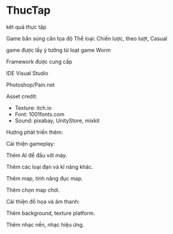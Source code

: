 # ThucTap
kêt quả thực tập

Game bắn súng căn tọa độ
Thể loại: Chiến lược, theo lượt, Casual

game được lấy ý tưởng từ loạt game Worm

Framework được cung cấp

IDE Visual Studio

Photoshop/Pain.net

Asset credit:
- Texture: itch.io
- Font: 1001fonts.com
- Sound: pixabay, UnityStore, mixkit

Hướng phát triển thêm:

Cải thiện gameplay:

  Thêm AI để đấu với máy.
  
  Thêm các loại đạn và kĩ năng khác.
  
  Thêm map, tính năng đục map.
  
  Thêm chọn map chơi.

Cải thiện đồ họa và âm thanh:
  
  Thêm background, texture platform.
  
  Thêm nhạc nền, nhạc hiệu ứng.
